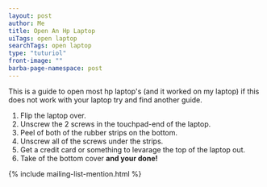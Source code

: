 ```yaml
---
layout: post
author: Me
title: Open An Hp Laptop
uiTags: open laptop
searchTags: open laptop
type: "tuturiol"
front-image: ""
barba-page-namespace: post
---
```


This is a guide to open most hp laptop's (and it worked on my laptop) if this does not work with your laptop try and find another guide.




1. Flip the laptop over.
2. Unscrew the 2 screws in the touchpad-end of the laptop.
3. Peel of both of the rubber strips on the bottom.
4. Unscrew all of the screws under the strips.
5. Get a credit card or something to levarage the top of the laptop out.
6. Take of the bottom cover **and your done!**

{% include mailing-list-mention.html %}
